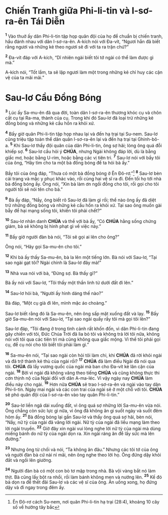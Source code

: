 # Chiến Tranh giữa Phi-li-tin và I-sơ-ra-ên Tái Diễn
<sup><b>1</b></sup> Vào thuở ấy dân Phi-li-tin tập họp quân đội của họ để chuẩn bị chiến tranh, hầu đánh nhau với dân I-sơ-ra-ên. A-kích nói với Đa-vít, “Ngươi hẳn đã biết rằng ngươi và những kẻ theo ngươi sẽ đi với ta ra trận chứ?”

<sup><b>2</b></sup> Đa-vít đáp với A-kích, “Dĩ nhiên ngài biết tôi tớ ngài có thể làm được gì mà.”

A-kích nói, “Tốt lắm, ta sẽ lập ngươi làm một trong những kẻ chỉ huy các cận vệ của ta mãi mãi.”

# Sau-lơ Cầu Đồng Bóng
<sup><b>3</b></sup> Lúc ấy Sa-mu-ên đã qua đời, toàn dân I-sơ-ra-ên thương khóc cụ và chôn cất cụ tại Ra-ma, thành của cụ. Trong khi đó Sau-lơ đã loại trừ những kẻ đồng bóng và những kẻ cầu hồn ra khỏi xứ.

<sup><b>4</b></sup> Bấy giờ quân Phi-li-tin tập họp nhau lại và đến hạ trại tại Su-nem. Sau-lơ cũng triệu tập toàn thể dân quân I-sơ-ra-ên lại và đến hạ trại tại Ghinh-bô-a. <sup><b>5</b></sup> Khi Sau-lơ thấy đội quân của dân Phi-li-tin, ông sợ hãi; lòng ông quá đỗi khiếp sợ. <sup><b>6</b></sup> Sau-lơ cầu hỏi ý **CHÚA**, nhưng Ngài không đáp lời, dù là bằng giấc mơ, hoặc bằng U-rim, hoặc bằng các vị tiên tri. <sup><b>7</b></sup> Sau-lơ nói với bầy tôi của ông, “Hãy tìm cho ta một bà đồng bóng để ta hỏi bà ấy.”

Bầy tôi của ông đáp, “Thưa có một bà đồng bóng ở Ên Đô-rơ.”[^1-2e6bf082-35ad-416d-81df-1ab845373a0d] <sup><b>8</b></sup> Sau-lơ bèn cải trang và mặc y phục khác vào, rồi cùng hai vệ sĩ ra đi. Đến tối họ tới nhà bà đồng bóng ấy. Ông nói, “Xin bà làm ơn ngồi đồng cho tôi, rồi gọi cho tôi người tôi sẽ nói tên cho bà.”

<sup><b>9</b></sup> Bà ấy đáp, “Nầy, ông biết rõ Sau-lơ đã làm gì rồi; thể nào ông ấy đã diệt trừ những đồng bóng và những kẻ cầu hồn ra khỏi xứ. Tại sao ông muốn gài bẫy để hại mạng sống tôi, khiến tôi phải chết?”

<sup><b>10</b></sup> Sau-lơ nhân danh **CHÚA** và thề với bà ấy, “Có **CHÚA** hằng sống chứng giám, bà sẽ không bị hình phạt gì về việc này.”

<sup><b>11</b></sup> Bấy giờ người đàn bà nói, “Tôi sẽ gọi ai lên cho ông?”

Ông nói, “Hãy gọi Sa-mu-ên cho tôi.”

<sup><b>12</b></sup> Khi bà ấy thấy Sa-mu-ên, bà la lên một tiếng lớn. Bà nói với Sau-lơ, “Tại sao ngài gạt tôi? Ngài chính là Sau-lơ đây mà!”

<sup><b>13</b></sup> Nhà vua nói với bà, “Đừng sợ. Bà thấy gì?”

Bà ấy nói với Sau-lơ, “Tôi thấy một thần linh từ dưới đất đi lên.”

<sup><b>14</b></sup> Sau-lơ hỏi bà, “Người ấy hình dáng thế nào?”

Bà đáp, “Một cụ già đi lên, mình mặc áo choàng.”

Sau-lơ biết rằng đó là Sa-mu-ên, nên ông sấp mặt xuống đất và lạy. <sup><b>15</b></sup> Bấy giờ Sa-mu-ên nói với Sau-lơ, “Tại sao ngài quấy rầy tôi mà gọi tôi lên?”

Sau-lơ đáp, “Tôi đang ở trong tình cảnh rất khốn đốn, vì dân Phi-li-tin đang gây chiến với tôi, Đức Chúa Trời đã lìa bỏ tôi và không trả lời tôi nữa, không nói với tôi qua các tiên tri mà cũng không qua giấc mộng. Vì thế tôi phải gọi cụ, để cụ nói cho tôi biết tôi phải làm gì.”

<sup><b>16</b></sup> Sa-mu-ên nói, “Tại sao ngài còn hỏi tôi làm chi, khi **CHÚA** đã rời khỏi ngài và đã trở thành kẻ thù của ngài rồi? <sup><b>17</b></sup> **CHÚA** đã làm điều Ngài đã nói qua tôi. **CHÚA** đã lấy vương quốc của ngài mà ban cho Đa-vít kẻ lân cận của ngài. <sup><b>18</b></sup> Bởi vì ngài đã không vâng theo tiếng **CHÚA** và cũng không thực thi cơn thịnh nộ của Ngài đối với dân A-ma-léc. Vì vậy ngày nay **CHÚA** làm điều này cho ngài. <sup><b>19</b></sup> Hơn nữa **CHÚA** sẽ trao I-sơ-ra-ên và ngài vào tay dân Phi-li-tin. Ngày mai ngài và các con trai của ngài sẽ ở một chỗ với tôi. **CHÚA** sẽ phó quân đội của I-sơ-ra-ên vào tay quân Phi-li-tin.”

<sup><b>20</b></sup> Sau-lơ liền ngã dài xuống đất, vì ông quá sợ những lời Sa-mu-ên vừa nói. Ông chẳng còn sức lực gì nữa, vì ông đã không ăn gì suốt ngày và suốt đêm hôm ấy. <sup><b>21</b></sup> Bà đồng bóng lại gần Sau-lơ và thấy ông quá sợ hãi, bèn nói, “Nầy, nữ tỳ của ngài đã vâng lời ngài. Nữ tỳ của ngài đã liều mạng làm theo lời ngài truyền. <sup><b>22</b></sup> Giờ đây xin ngài vui lòng nghe lời nữ tỳ của ngài mà dùng miếng bánh do nữ tỳ của ngài dọn ra. Xin ngài ráng ăn để lấy sức mà lên đường.”

<sup><b>23</b></sup> Nhưng ông từ chối và nói, “Ta không ăn đâu.” Nhưng các tôi tớ của ông và người đàn bà cứ nài nỉ mãi, nên ông nghe theo lời họ. Ông đứng dậy khỏi đất và ngồi lên giường.

<sup><b>24</b></sup> Người đàn bà có một con bò tơ mập trong nhà. Bà vội vàng bắt nó làm thịt. Bà cũng lấy bột ra nhồi, rồi làm bánh không men và nướng lên. <sup><b>25</b></sup> Kế đó bà dọn ra để thết đãi Sau-lơ và các vệ sĩ của ông. Ăn uống xong, họ đứng dậy và đi ngay trong đêm ấy.

[^1-2e6bf082-35ad-416d-81df-1ab845373a0d]: Ên Đô-rơ cách Su-nem, nơi quân Phi-li-tin hạ trại (28:4), khoảng 10 cây số về hướng tây bắc